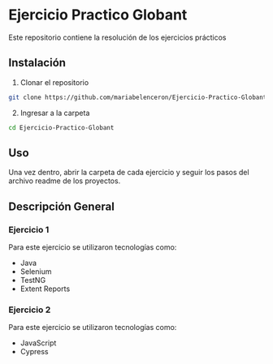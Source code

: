 # Ejercicio Practico Globant

Este repositorio contiene la resolución de los ejercicios prácticos

## Instalación

1. Clonar el repositorio

  ```bash
  git clone https://github.com/mariabelenceron/Ejercicio-Practico-Globant.git
  ```
2. Ingresar a la carpeta
  ```bash
  cd Ejercicio-Practico-Globant
  ```
## Uso
Una vez dentro, abrir la carpeta de cada ejercicio y seguir los pasos del archivo readme de los proyectos.

## Descripción General
### Ejercicio 1
Para este ejercicio se utilizaron tecnologías como:
- Java
- Selenium
- TestNG
- Extent Reports
### Ejercicio 2
Para este ejercicio se utilizaron tecnologías como:
- JavaScript
- Cypress